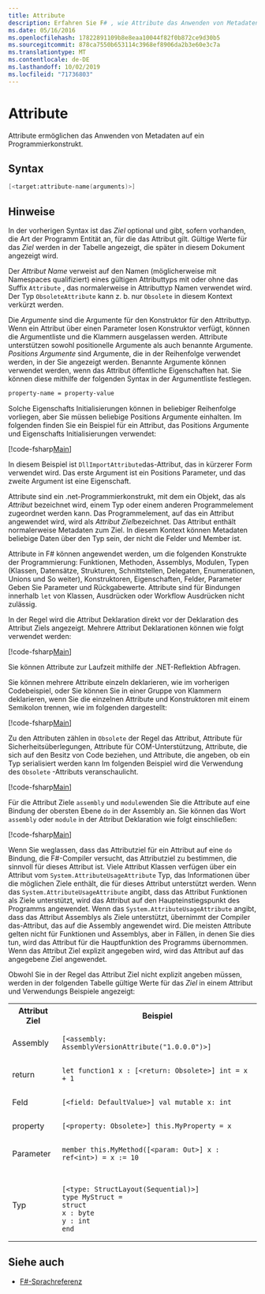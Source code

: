 ```yaml
---
title: Attribute
description: Erfahren Sie F# , wie Attribute das Anwenden von Metadaten auf ein Programmierkonstrukt ermöglichen.
ms.date: 05/16/2016
ms.openlocfilehash: 17822891109b8e8eaa10044f82f0b872ce9d30b5
ms.sourcegitcommit: 878ca7550b653114c3968ef8906da2b3e60e3c7a
ms.translationtype: MT
ms.contentlocale: de-DE
ms.lasthandoff: 10/02/2019
ms.locfileid: "71736803"
---
```

# <a name="attributes"></a>Attribute

Attribute ermöglichen das Anwenden von Metadaten auf ein Programmierkonstrukt.

## <a name="syntax"></a>Syntax

```fsharp
[<target:attribute-name(arguments)>]
```

## <a name="remarks"></a>Hinweise

In der vorherigen Syntax ist das *Ziel* optional und gibt, sofern vorhanden, die Art der Programm Entität an, für die das Attribut gilt. Gültige Werte für das *Ziel* werden in der Tabelle angezeigt, die später in diesem Dokument angezeigt wird.

Der *Attribut Name* verweist auf den Namen (möglicherweise mit Namespaces qualifiziert) eines gültigen Attributtyps mit oder ohne das Suffix `Attribute` , das normalerweise in Attributtyp Namen verwendet wird. Der Typ `ObsoleteAttribute` kann z. b. nur `Obsolete` in diesem Kontext verkürzt werden.

Die *Argumente* sind die Argumente für den Konstruktor für den Attributtyp. Wenn ein Attribut über einen Parameter losen Konstruktor verfügt, können die Argumentliste und die Klammern ausgelassen werden. Attribute unterstützen sowohl positionelle Argumente als auch benannte Argumente. *Positions Argumente* sind Argumente, die in der Reihenfolge verwendet werden, in der Sie angezeigt werden. Benannte Argumente können verwendet werden, wenn das Attribut öffentliche Eigenschaften hat. Sie können diese mithilfe der folgenden Syntax in der Argumentliste festlegen.

```fsharp
property-name = property-value
```

Solche Eigenschafts Initialisierungen können in beliebiger Reihenfolge vorliegen, aber Sie müssen beliebige Positions Argumente einhalten. Im folgenden finden Sie ein Beispiel für ein Attribut, das Positions Argumente und Eigenschafts Initialisierungen verwendet:

[!code-fsharp[Main](~/samples/snippets/fsharp/lang-ref-2/snippet6202.fs)]

In diesem Beispiel ist `DllImportAttribute`das-Attribut, das in kürzerer Form verwendet wird. Das erste Argument ist ein Positions Parameter, und das zweite Argument ist eine Eigenschaft.

Attribute sind ein .net-Programmierkonstrukt, mit dem ein Objekt, das als *Attribut* bezeichnet wird, einem Typ oder einem anderen Programmelement zugeordnet werden kann. Das Programmelement, auf das ein Attribut angewendet wird, wird als *Attribut Ziel*bezeichnet. Das Attribut enthält normalerweise Metadaten zum Ziel. In diesem Kontext können Metadaten beliebige Daten über den Typ sein, der nicht die Felder und Member ist.

Attribute in F# können angewendet werden, um die folgenden Konstrukte der Programmierung: Funktionen, Methoden, Assemblys, Modulen, Typen (Klassen, Datensätze, Strukturen, Schnittstellen, Delegaten, Enumerationen, Unions und So weiter), Konstruktoren, Eigenschaften, Felder, Parameter Geben Sie Parameter und Rückgabewerte. Attribute sind für Bindungen innerhalb `let` von Klassen, Ausdrücken oder Workflow Ausdrücken nicht zulässig.

In der Regel wird die Attribut Deklaration direkt vor der Deklaration des Attribut Ziels angezeigt. Mehrere Attribut Deklarationen können wie folgt verwendet werden:

[!code-fsharp[Main](~/samples/snippets/fsharp/lang-ref-2/snippet6603.fs)]

Sie können Attribute zur Laufzeit mithilfe der .NET-Reflektion Abfragen.

Sie können mehrere Attribute einzeln deklarieren, wie im vorherigen Codebeispiel, oder Sie können Sie in einer Gruppe von Klammern deklarieren, wenn Sie die einzelnen Attribute und Konstruktoren mit einem Semikolon trennen, wie im folgenden dargestellt:

[!code-fsharp[Main](~/samples/snippets/fsharp/lang-ref-2/snippet6604.fs)]

Zu den Attributen zählen in `Obsolete` der Regel das Attribut, Attribute für Sicherheitsüberlegungen, Attribute für COM-Unterstützung, Attribute, die sich auf den Besitz von Code beziehen, und Attribute, die angeben, ob ein Typ serialisiert werden kann Im folgenden Beispiel wird die Verwendung des `Obsolete` -Attributs veranschaulicht.

[!code-fsharp[Main](~/samples/snippets/fsharp/lang-ref-2/snippet6605.fs)]

Für die Attribut Ziele `assembly` und `module`wenden Sie die Attribute auf eine Bindung der obersten Ebene `do` in der Assembly an. Sie können das Wort `assembly` oder `module` in der Attribut Deklaration wie folgt einschließen:

[!code-fsharp[Main](~/samples/snippets/fsharp/lang-ref-2/snippet6606.fs)]

Wenn Sie weglassen, dass das Attributziel für ein Attribut auf eine `do` Bindung, die F#-Compiler versucht, das Attributziel zu bestimmen, die sinnvoll für dieses Attribut ist. Viele Attribut Klassen verfügen über ein Attribut vom `System.AttributeUsageAttribute` Typ, das Informationen über die möglichen Ziele enthält, die für dieses Attribut unterstützt werden. Wenn das `System.AttributeUsageAttribute` angibt, dass das Attribut Funktionen als Ziele unterstützt, wird das Attribut auf den Haupteinstiegspunkt des Programms angewendet. Wenn das `System.AttributeUsageAttribute` angibt, dass das Attribut Assemblys als Ziele unterstützt, übernimmt der Compiler das-Attribut, das auf die Assembly angewendet wird. Die meisten Attribute gelten nicht für Funktionen und Assemblys, aber in Fällen, in denen Sie dies tun, wird das Attribut für die Hauptfunktion des Programms übernommen. Wenn das Attribut Ziel explizit angegeben wird, wird das Attribut auf das angegebene Ziel angewendet.

Obwohl Sie in der Regel das Attribut Ziel nicht explizit angeben müssen, werden in der folgenden Tabelle gültige Werte für das *Ziel* in einem Attribut und Verwendungs Beispiele angezeigt:

<table>
  <tr>
    <th>Attribut Ziel</td>
    <th>Beispiel</td> 
  </tr>
  <tr>
    <td>Assembly</td>
    <td><pre lang="fsharp"><code>[&lt;assembly: AssemblyVersionAttribute("1.0.0.0")&gt;]</code></pre></td> 
  </tr>
  <tr>
    <td>return</td>
    <td><pre lang="fsharp"><code>let function1 x : [&lt;return: Obsolete&gt;] int = x + 1</code></pre></td> 
  </tr>
  <tr>
    <td>Feld</td>
    <td><pre lang="fsharp"><code>[&lt;field: DefaultValue&gt;] val mutable x: int</code></pre></td> 
  </tr>
  <tr>
    <td>property</td>
    <td><pre lang="fsharp"><code>[&lt;property: Obsolete&gt;] this.MyProperty = x</code></pre></td> 
  </tr>
  <tr>
    <td>Parameter</td>
    <td><pre lang="fsharp"><code>member this.MyMethod([&lt;param: Out&gt;] x : ref&lt;int&gt;) = x := 10</code></pre></td> 
  </tr>
  <tr>
    <td>Typ</td>
    <td>
        <pre lang="fsharp"><code>
[&lt;type: StructLayout(Sequential)&gt;] 
type MyStruct = 
struct 
x : byte
y : int
end</code></pre>
    </td>
  </tr>
</table>

## <a name="see-also"></a>Siehe auch

- [F#-Sprachreferenz](index.md)
